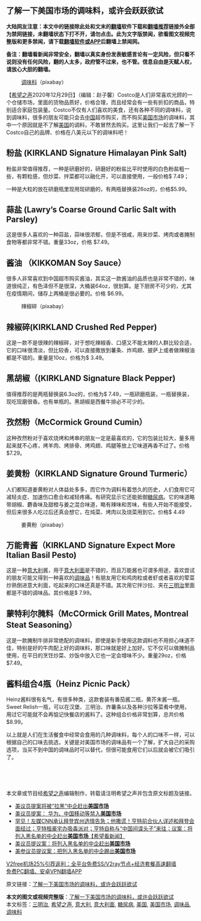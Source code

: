  <h2>了解一下美国市场的调味料，或许会跃跃欲试</h2> <p class="notice"><b>大陆网友注意：本文中的链接除此处和文末的<a href="https://github.com/bannedbook/fanqiang" >翻墙</a>软件下载和<a href="https://github.com/killgcd/justmysocks/blob/master/README.md">翻墙推荐</a>链接外全部为禁网链接，未翻墙状态下打不开，请勿点击。此为文字版禁闻，欲看图文视频完整版和更多禁闻，请下载<a href="https://github.com/bannedbook/fanqiang">翻墙软件或APP</a>后翻墙上禁闻网。</p><p>备注：翻墙看新闻非常安全，翻墙以真实身份发表敏感言论有一定风险，但只看不说则没有任何风险，翻的人太多，政府管不过来，也不管。信息自由是天赋人权，请放心大胆的翻墙。</b></p>  <div class="entry"> <figure><figcaption><a href="https://www.bannedbook.org/bnews/tag/%E8%B0%83%E5%91%B3%E6%96%99/" class="st_tag internal_tag" rel="tag" title="标签 调味料 下的日志">调味料</a>（pixabay）</figcaption></figure> <p>【<span class='wp_keywordlink_affiliate'><a href="https://www.soundofhope.org" title="希望之声" target="_blank">希望之声</a></span>2020年12月29日】（编辑：赵子馨）Costco是人们非常喜欢光顾的一个仓储市场，里面的货物品质好，价格合理，而且经常会有一些有折扣的商品，特别适合家庭包装量。Costco不仅有人们喜欢的美食，还有各种不同的调味料，说到调味料，很多的朋友可能只会去<span class='wp_keywordlink_affiliate'><a href="https://www.bannedbook.org/" title="中国" target="_blank">中国</a></span>超市购买，而不购买<a href="https://www.bannedbook.org/bnews/tag/%E7%BE%8E%E5%9B%BD%E5%B8%82%E5%9C%BA/" class="st_tag internal_tag" rel="tag" title="标签 美国市场 下的日志">美国市场</a>的调味料，其中一个原因就是不了解<a href="https://www.bannedbook.org/bnews/tag/%e7%be%8e%e5%9b%bd/" class="st_tag internal_tag" rel="tag" title="标签 美国 下的日志">美国</a>的调料，不敢冒然去购买。这里让我们一起去了解一下Costco自己的品牌、价格在八美元以下的调味料吧！</p> <h2><strong>粉盐 (KIRKLAND Signature Himalayan Pink Salt)</strong></h2> <p>粉盐非常值得推荐，一种是研磨好的，研磨好的粉盐比平时使用的白色粉盐粗一些，有颗粒感，但炒菜、拌菜都可以融化开，可以直接使用，一般价格$ 7.49；</p> <p>一种是大粒的放在研磨瓶里现用现研磨的，有两瓶替换装26oz的，价格$5.99。</p> <h2><strong>蒜盐 (Lawry’s Coarse Ground Carlic Salt with Parsley)</strong></h2> <p>这是很多人喜欢的一种蒜盐，蒜味很浓郁，但是不很咸，用来炒菜、烤肉或者腌制食物等都非常不错。重量33oz，价格 $7.49。</p>  <h2><strong>酱油 （KIKKOMAN Soy Sauce）</strong></h2> <p>很多人非常喜欢到中国超市购买酱油，其实这一款酱油的品质也是非常不错的，味道很纯正，有色泽但不是很深，大桶装64oz，很划算。是下厨房不可少的，尤其在疫情期间，储存上两桶是很必要的。价格 $6.99。</p> <figure><figcaption>辣椒碎（pixabay）</figcaption></figure> <h2><strong>辣椒碎(KIRKLAND Crushed Red Pepper)</strong></h2> <p>这是一款不是很辣的辣椒碎，对于想吃辣椒香、口感又不能太辣的人群比较合适，它的口味很清淡，但比较香，可以直接撒放到薯条、炸鸡翅、披萨上或者做辣椒油都是不错的。重量是10oz，价格为$ 3.49。</p> <h2><strong>黑胡椒（(KIRKLAND Signature Black Pepper)</strong></h2> <p>值得推荐的是两瓶替换装6.3oz的，价格为$ 7.49，一瓶研磨瓶装，一瓶替换装，现吃现磨很香。也有单瓶的。黑胡椒是西餐牛排必不可少的。</p> <h2><strong>孜然粉（McCormick Ground Cumin）</strong></h2> <p>这种孜然粉对于喜欢烧烤和烤串的朋友一定是最喜欢的，它的包装比较大，量多用起来就不心疼，烤羊肉、烤排骨、烤鸡翅、鸡腿等放上它味道再香不过了。价格$7.29。</p>  <h2><strong>姜黄粉（KIRKLAND Signature Ground Turmeric）</strong></h2> <p>人们都知道姜黄粉对人体益处多多，而它作为调料有着悠久的历史，人们食用它可减轻炎症、加速伤口愈合和减轻疼痛。有研究显示它还能抵御<a href="https://www.bannedbook.org/bnews/tag/%e7%b3%96%e5%b0%bf%e7%97%85/" class="st_tag internal_tag" rel="tag" title="标签 糖尿病 下的日志">糖尿病</a>。它的味道略带胡椒、麝香味及甜橙与姜之混合味道，略有辣味和苦味，有些人开始不能接受，但后来很多人吃过后还真会想它，在炖菜、烤肉以及烧菜用到它。价格$ 4.49</p> <figure><figcaption>姜黄粉（pixabay）</figcaption></figure> <h2><strong>万能青酱（KIRKLAND Signature Expect More Italian Basil Pesto)</strong></h2> <p>这是一种<a href="https://www.bannedbook.org/bnews/tag/%e6%84%8f%e5%a4%a7%e5%88%a9/" class="st_tag internal_tag" rel="tag" title="标签 意大利 下的日志">意大利</a>酱，用于<a href="https://www.bannedbook.org/bnews/tag/%E6%84%8F%E5%A4%A7%E5%88%A9%E9%9D%A2/" class="st_tag internal_tag" rel="tag" title="标签 意大利面 下的日志">意大利面</a>是不错的，而且万能酱也可谓多用途，喜欢尝试的朋友可能又得到一种喜欢的<a href="https://www.bannedbook.org/bnews/tag/%E8%B0%83%E5%91%B3%E5%93%81/" class="st_tag internal_tag" rel="tag" title="标签 调味品 下的日志">调味品</a>！有朋友用它和鸡肉粒或者虾或者喜欢的荤菜炒熟倒进意大利面，吃起来的口味还真是不错。其次用它拌沙拉、夹在<a href="https://www.bannedbook.org/bnews/tag/%E4%B8%89%E6%98%8E%E6%B2%BB/" class="st_tag internal_tag" rel="tag" title="标签 三明治 下的日志">三明治</a>里面都是不错的调味品。其价格是$ 7.99。</p> <h2><strong>蒙特利尔腌料（McCOrmick Grill Mates, Montreal Steat Seasoning）</strong></h2> <p>这是一款腌制牛排非常绝配的调味料，即使是新手使用这款调料也不用担心味道不佳，特别是好的牛肉配上好的调味料，那口味就是好上加好。它不仅可以做腌制品使用，在平日的烹饪炒菜、炒饭中放入它也一定会增味不少。重量29oz，价格 $7.49。</p> <h2><strong>酱料组合4瓶（Heinz Picnic Pack）</strong></h2> <p>Heinz酱料很有名气，有很多种类，这款套装有番茄酱二瓶，黄芥末酱一瓶，Sweet Relish一瓶，可以在汉堡、三明治、炸薯条以及各种沙拉等菜肴中使用，用过它可能就不会再惦记快餐店的酱料了。这种组合价格非常划算，总共价格 $8.99。</p>  <p>以上就是人们在生活餐食中经常会食用的几种调味料，每个人的口味不一样，可以根据自己的口味去挑选，关键是对美国市场的调味品有一个了解，扩大自己的采购选项，当买不到中国的调味品时可以替代，但很可能食用它们以后就会被它们吸引了。</p> <p> </p> <p> </p> <p>本文章或节目经<a href="https://www.bannedbook.org/bnews/tag/%e5%b8%8c%e6%9c%9b%e4%b9%8b%e5%a3%b0/" class="st_tag internal_tag" rel="tag" title="标签 希望之声 下的日志">希望之声</a>编辑制作，转载请注明希望之声并包含原文标题及链接。</p>  <ul class='op-related-articles' title='相关阅读'> <li><a href='https://www.bannedbook.org/bnews/headline/20201030/1422521.html' target='_blank'>美议员提案将被“拉黑”中企赶出<b>美国市场</b></a></li> <li><a href='https://www.bannedbook.org/bnews/taiwannews/20201028/1421828.html' target='_blank'>美议员提案： 华为、中国移动等禁入<b>美国市场</b></a></li> <li><a href='https://www.bannedbook.org/bnews/bannedvideo/20201028/1421768.html' target='_blank'>罕见！左媒CNN承认拜登宾州选情告急；他撒谎！亨特前合伙人详述和拜登会面经过；亨特租豪宅办吸毒派对；亨特自称与“中国间谍头子”来往；议案：将列入黑名单的中企赶出<b>美国市场</b>【希望看新闻】</a></li> <li><a href='https://www.bannedbook.org/bnews/comments/20201028/1421580.html' target='_blank'>美议员提议案：将列入黑名单的中企赶出<b>美国市场</b></a></li> <li><a href='https://www.bannedbook.org/bnews/headline/20201028/1421433.html' target='_blank'>美参议员提议案：把列入黑名单的中企踢出<b>美国市场</b></a></li> </ul> <p class="texttj"> <a href="https://github.com/bannedbook/fanqiang/wiki/V2ray%E6%9C%BA%E5%9C%BA" target="_blank">V2free机场25%引荐返利：全平台免费SS/V2ray节点+经济套餐高速翻墙</a><br/> <a href="https://github.com/bannedbook/fanqiang/wiki/%E7%A6%81%E9%97%BB%E7%BD%91%E5%AE%89%E5%8D%93%E7%BF%BB%E5%A2%99%E6%96%B0%E9%97%BBAPP" target="_blank">免费PC翻墙、安卓VPN翻墙APP</a></p><p>原文链接：<a class="src_link"  href="https://www.soundofhope.org/post/458488" target="_blank">了解一下美国市场的调味料，或许会跃跃欲试</a></p><a name='sharetosocial'></a>       <div><b>本文的图文或视频完整版</b>：<a href='https://www.bannedbook.org/bnews/comments/20201230/1457557.html'>了解一下美国市场的调味料，或许会跃跃欲试</a></div>  </div><!--END ENTRY--> <div class="postfooter"> <div>本文标签：<a href="https://www.bannedbook.org/bnews/tag/%E4%B8%89%E6%98%8E%E6%B2%BB/" rel="tag">三明治</a>, <a href="https://www.bannedbook.org/bnews/tag/%e5%b8%8c%e6%9c%9b%e4%b9%8b%e5%a3%b0/" rel="tag">希望之声</a>, <a href="https://www.bannedbook.org/bnews/tag/%e6%84%8f%e5%a4%a7%e5%88%a9/" rel="tag">意大利</a>, <a href="https://www.bannedbook.org/bnews/tag/%E6%84%8F%E5%A4%A7%E5%88%A9%E9%9D%A2/" rel="tag">意大利面</a>, <a href="https://www.bannedbook.org/bnews/tag/%e7%b3%96%e5%b0%bf%e7%97%85/" rel="tag">糖尿病</a>, <a href="https://www.bannedbook.org/bnews/tag/%e7%be%8e%e5%9b%bd/" rel="tag">美国</a>, <a href="https://www.bannedbook.org/bnews/tag/%E7%BE%8E%E5%9B%BD%E5%B8%82%E5%9C%BA/" rel="tag">美国市场</a>, <a href="https://www.bannedbook.org/bnews/tag/%E8%B0%83%E5%91%B3%E5%93%81/" rel="tag">调味品</a>, <a href="https://www.bannedbook.org/bnews/tag/%E8%B0%83%E5%91%B3%E6%96%99/" rel="tag">调味料</a></div>  </div><!--END POSTFOOTER--> 